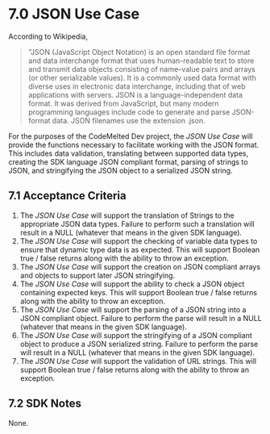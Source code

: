 # 7.0 JSON Use Case

According to Wikipedia,
> "JSON (JavaScript Object Notation) is an open standard file format and data interchange format that uses human-readable text to store and transmit data objects consisting of name–value pairs and arrays (or other serializable values). It is a commonly used data format with diverse uses in electronic data interchange, including that of web applications with servers. JSON is a language-independent data format. It was derived from JavaScript, but many modern programming languages include code to generate and parse JSON-format data. JSON filenames use the extension .json.

For the purposes of the CodeMelted Dev project, the *JSON Use Case* will provide the functions necessary to facilitate working with the JSON format. This includes data validation, translating between supported data types, creating the SDK language JSON compliant format, parsing of strings to JSON, and stringifying the JSON object to a serialized JSON string.

## 7.1 Acceptance Criteria

1. The *JSON Use Case* will support the translation of Strings to the appropriate JSON data types. Failure to perform such a translation will result in a NULL (whatever that means in the given SDK language).
2. The *JSON Use Case* will support the checking of variable data types to ensure that dynamic type data is as expected. This will support Boolean true / false returns along with the ability to throw an exception.
3. The *JSON Use Case* will support the creation on JSON compliant arrays and objects to support later JSON stringifying.
4. The *JSON Use Case* will support the ability to check a JSON object containing expected keys. This will support Boolean true / false returns along with the ability to throw an exception.
5. The *JSON Use Case* will support the parsing of a JSON string into a JSON compliant object. Failure to perform the parse will result in a NULL (whatever that means in the given SDK language).
6. The *JSON Use Case* will support the stringifying of a JSON compliant object to produce a JSON serialized string. Failure to perform the parse will result in a NULL (whatever that means in the given SDK language).
7. The *JSON Use Case* will support the validation of URL strings. This will support Boolean true / false returns along with the ability to throw an exception.

## 7.2 SDK Notes

None.
